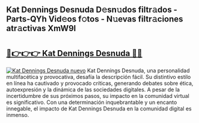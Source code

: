 ## Kat Dennings Desnuda D𝚎sn𝚞dos filtr𝚊dos - Parts-QYh Vid𝚎os f𝚘tos - N𝚞evas filtr𝚊ciones atr𝚊ctivas XmW9l

# <h2><a href="http://mbd8e0.tromn.icu/?c=Kat+Dennings+Desnuda">🔗👉👉👉 Kat Dennings Desnuda 🔗🔗</a></h2>

[![Kat Dennings Desnuda nuevo](https://i.imgur.com/pEAQMta.gif)](http://mbd8e0.tromn.icu/?c=Kat+Dennings+Desnuda)
Kat Dennings Desnuda, una personalidad multifacética y provocativa, desafía la descripción fácil. Su distintivo estilo en línea ha cautivado y provocado críticas, generando debates sobre ética, autoexpresión y la dinámica de las sociedades digitales. A pesar de la incertidumbre de sus próximos pasos, su impacto en la comunidad virtual es significativo. Con una determinación inquebrantable y un encanto innegable, el impacto de Kat Dennings Desnuda en la comunidad digital es inmenso.
